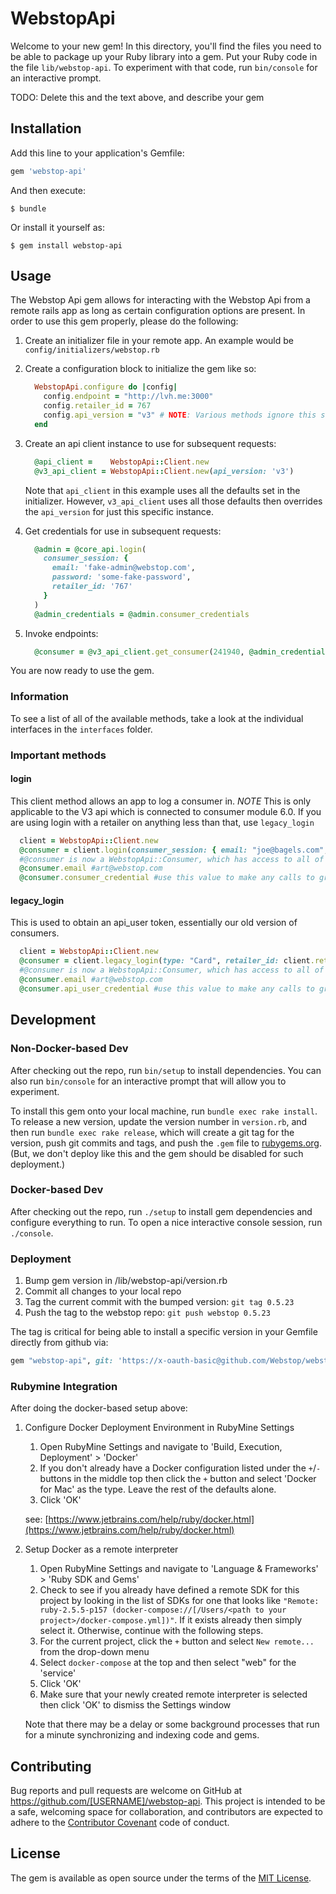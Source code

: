 # WebstopApi

Welcome to your new gem! In this directory, you'll find the files you need to be able to package up your Ruby library into a gem. Put your Ruby code in the file `lib/webstop-api`. To experiment with that code, run `bin/console` for an interactive prompt.

TODO: Delete this and the text above, and describe your gem

## Installation

Add this line to your application's Gemfile:

```ruby
gem 'webstop-api'
```

And then execute:

    $ bundle

Or install it yourself as:

    $ gem install webstop-api

## Usage

The Webstop Api gem allows for interacting with the Webstop Api from a remote rails app as long as certain configuration options are present.  In order to use this gem properly, please do the following:

1. Create an initializer file in your remote app.  An example would be `config/initializers/webstop.rb`
2. Create a configuration block to initialize the gem like so:
   ```ruby
     WebstopApi.configure do |config|
       config.endpoint = "http://lvh.me:3000"
       config.retailer_id = 767
       config.api_version = "v3" # NOTE: Various methods ignore this setting - for example when a endpoint exists only in v3 and not in v2
     end
   ```
3. Create an api client instance to use for subsequent requests:
   ```ruby
     @api_client =    WebstopApi::Client.new
     @v3_api_client = WebstopApi::Client.new(api_version: 'v3')
   ```
   Note that `api_client` in this example uses all the defaults set in the initializer.  However, `v3_api_client` uses all those defaults then overrides the `api_version` for just this specific instance.

4. Get credentials for use in subsequent requests:
   ```ruby
     @admin = @core_api.login(
       consumer_session: {
         email: 'fake-admin@webstop.com',
         password: 'some-fake-password',
         retailer_id: '767'
       }
     )
     @admin_credentials = @admin.consumer_credentials
   ```

5. Invoke endpoints:
   ```ruby
     @consumer = @v3_api_client.get_consumer(241940, @admin_credentials)
   ```

You are now ready to use the gem.

### Information

To see a list of all of the available methods, take a look at the individual interfaces in the `interfaces` folder.

### Important methods

#### login

This client method allows an app to log a consumer in.  *NOTE* This is only applicable to the V3 api which is connected to consumer module 6.0.  If you are using login with a retailer on anything less
than that, use `legacy_login`

```ruby
  client = WebstopApi::Client.new
  @consumer = client.login(consumer_session: { email: "joe@bagels.com", password: "password", retailer_id: client.retailer_id })
  #@consumer is now a WebstopApi::Consumer, which has access to all of the data attributes of a consumer.
  @consumer.email #art@webstop.com
  @consumer.consumer_credential #use this value to make any calls to grab a consumer's data, such as coupons.
```

#### legacy_login

This is used to obtain an api_user token, essentially our old version of consumers.

```ruby
  client = WebstopApi::Client.new
  @consumer = client.legacy_login(type: "Card", retailer_id: client.retailer_id, login: "art@webstop.com", password: "aaa")
  #@consumer is now a WebstopApi::Consumer, which has access to all of the data attributes of a consumer.
  @consumer.email #art@webstop.com
  @consumer.api_user_credential #use this value to make any calls to grab a consumer's data, such as coupons.
```

## Development

### Non-Docker-based Dev
After checking out the repo, run `bin/setup` to install dependencies. You can also run `bin/console` for an interactive prompt that will allow you to experiment.

To install this gem onto your local machine, run `bundle exec rake install`. To release a new version, update the version number in `version.rb`, and then run `bundle exec rake release`, which will create a git tag for the version, push git commits and tags, and push the `.gem` file to [rubygems.org](https://rubygems.org).  (But, we don't deploy like this and the gem should be disabled for such deployment.)

### Docker-based Dev

After checking out the repo, run `./setup` to install gem dependencies and configure everything to run.  To open a nice interactive console session, run `./console`.  

### Deployment

1. Bump gem version in /lib/webstop-api/version.rb
2. Commit all changes to your local repo
3. Tag the current commit with the bumped version: `git tag 0.5.23`
4. Push the tag to the webstop repo: `git push webstop 0.5.23`

The tag is critical for being able to install a specific version in your Gemfile directly from github via:

   ```ruby
   gem "webstop-api", git: 'https://x-oauth-basic@github.com/Webstop/webstop-api.git', tag: '0.5.23'
   ```

### Rubymine Integration

After doing the docker-based setup above:

1. Configure Docker Deployment Environment in RubyMine Settings

    1. Open RubyMine Settings and navigate to 'Build, Execution, Deployment' > 'Docker'
    2. If you don't already have a Docker configuration listed under the `+`/`-` buttons in the middle top then click the `+` button and select 'Docker for Mac' as the type.  Leave the rest of the defaults alone.
    3. Click 'OK'

   see: [https://www.jetbrains.com/help/ruby/docker.html](https://www.jetbrains.com/help/ruby/docker.html)

2. Setup Docker as a remote interpreter

    1. Open RubyMine Settings and navigate to 'Language & Frameworks' > 'Ruby SDK and Gems'
    2. Check to see if you already have defined a remote SDK for this project by looking in the list of SDKs for one that looks like `"Remote: ruby-2.5.5-p157 (docker-compose://[/Users/<path to your project>/docker-compose.yml])"`.  If it exists already then simply select it.  Otherwise, continue with the following steps.
    3. For the current project, click the `+` button and select `New remote...` from the drop-down menu
    4. Select `docker-compose` at the top and then select "web" for the 'service'
    5. Click 'OK'
    6. Make sure that your newly created remote interpreter is selected then click 'OK' to dismiss the Settings window

   Note that there may be a delay or some background processes that run for a minute synchronizing and indexing code and gems.


## Contributing

Bug reports and pull requests are welcome on GitHub at https://github.com/[USERNAME]/webstop-api. This project is intended to be a safe, welcoming space for collaboration, and contributors are expected to adhere to the [Contributor Covenant](http://contributor-covenant.org) code of conduct.


## License

The gem is available as open source under the terms of the [MIT License](http://opensource.org/licenses/MIT).
